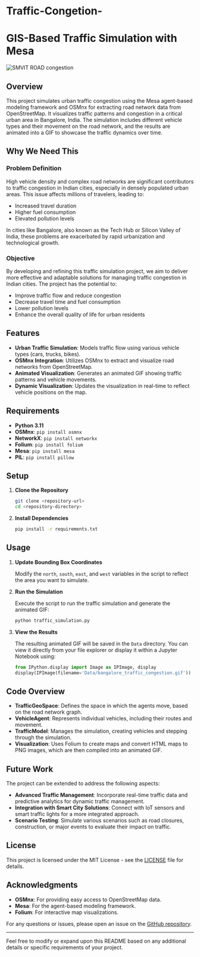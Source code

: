 # Traffic-Congetion-




# GIS-Based Traffic Simulation with Mesa
![SMVIT ROAD congestion](https://github.com/user-attachments/assets/22697191-9ce9-4fb1-b0c8-c4b9ac76e0ec)


## Overview

This project simulates urban traffic congestion using the Mesa agent-based modeling framework and OSMnx for extracting road network data from OpenStreetMap. It visualizes traffic patterns and congestion in a critical urban area in Bangalore, India. The simulation includes different vehicle types and their movement on the road network, and the results are animated into a GIF to showcase the traffic dynamics over time.

## Why We Need This

### Problem Definition

High vehicle density and complex road networks are significant contributors to traffic congestion in Indian cities, especially in densely populated urban areas. This issue affects millions of travelers, leading to:

- Increased travel duration
- Higher fuel consumption
- Elevated pollution levels

In cities like Bangalore, also known as the Tech Hub or Silicon Valley of India, these problems are exacerbated by rapid urbanization and technological growth.

### Objective

By developing and refining this traffic simulation project, we aim to deliver more effective and adaptable solutions for managing traffic congestion in Indian cities. The project has the potential to:

- Improve traffic flow and reduce congestion
- Decrease travel time and fuel consumption
- Lower pollution levels
- Enhance the overall quality of life for urban residents

## Features

- **Urban Traffic Simulation**: Models traffic flow using various vehicle types (cars, trucks, bikes).
- **OSMnx Integration**: Utilizes OSMnx to extract and visualize road networks from OpenStreetMap.
- **Animated Visualization**: Generates an animated GIF showing traffic patterns and vehicle movements.
- **Dynamic Visualization**: Updates the visualization in real-time to reflect vehicle positions on the map.

## Requirements

- **Python 3.11**
- **OSMnx**: `pip install osmnx`
- **NetworkX**: `pip install networkx`
- **Folium**: `pip install folium`
- **Mesa**: `pip install mesa`
- **PIL**: `pip install pillow`

## Setup

1. **Clone the Repository**

    ```bash
    git clone <repository-url>
    cd <repository-directory>
    ```

2. **Install Dependencies**

    ```bash
    pip install -r requirements.txt
    ```

## Usage

1. **Update Bounding Box Coordinates**

   Modify the `north`, `south`, `east`, and `west` variables in the script to reflect the area you want to simulate.

2. **Run the Simulation**

   Execute the script to run the traffic simulation and generate the animated GIF:

    ```bash
    python traffic_simulation.py
    ```

3. **View the Results**

   The resulting animated GIF will be saved in the `Data` directory. You can view it directly from your file explorer or display it within a Jupyter Notebook using:

    ```python
    from IPython.display import Image as IPImage, display
    display(IPImage(filename='Data/bangalore_traffic_congestion.gif'))
    ```

## Code Overview

- **TrafficGeoSpace**: Defines the space in which the agents move, based on the road network graph.
- **VehicleAgent**: Represents individual vehicles, including their routes and movement.
- **TrafficModel**: Manages the simulation, creating vehicles and stepping through the simulation.
- **Visualization**: Uses Folium to create maps and convert HTML maps to PNG images, which are then compiled into an animated GIF.

## Future Work

The project can be extended to address the following aspects:

- **Advanced Traffic Management**: Incorporate real-time traffic data and predictive analytics for dynamic traffic management.
- **Integration with Smart City Solutions**: Connect with IoT sensors and smart traffic lights for a more integrated approach.
- **Scenario Testing**: Simulate various scenarios such as road closures, construction, or major events to evaluate their impact on traffic.

## License

This project is licensed under the MIT License - see the [LICENSE](LICENSE) file for details.

## Acknowledgments

- **OSMnx**: For providing easy access to OpenStreetMap data.
- **Mesa**: For the agent-based modeling framework.
- **Folium**: For interactive map visualizations.

For any questions or issues, please open an issue on the [GitHub repository](<repository-url>).

---

Feel free to modify or expand upon this README based on any additional details or specific requirements of your project.
